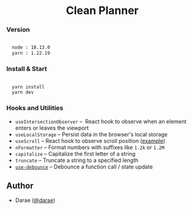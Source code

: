 <h1 align="center">
  Clean Planner
</h1>

### Version

```bash

  node : 18.13.0
  yarn : 1.22.19

```

### Install & Start

```bash

  yarn install
  yarn dev

```

### Hooks and Utilities

- `useIntersectionObserver` –  React hook to observe when an element enters or leaves the viewport
- `useLocalStorage` – Persist data in the browser's local storage
- `useScroll` – React hook to observe scroll position ([example](https://github.com/steven-tey/precedent/blob/main/components/layout/index.tsx#L25))
- `nFormatter` – Format numbers with suffixes like `1.2k` or `1.2M`
- `capitalize` – Capitalize the first letter of a string
- `truncate` – Truncate a string to a specified length
- [`use-debounce`](https://www.npmjs.com/package/use-debounce) – Debounce a function call / state update

## Author

- Darae ([@darae](https://github.com/DaRae-00/clean-planner))
